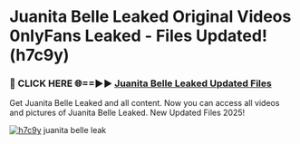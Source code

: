 # Juanita Belle Leaked Original Videos 0nlyFans Leaked - Files Updated! (h7c9y)

<h3>🔴 CLICK HERE 🌐==►► <a href="https://tinyurl.com/3hn5wdd3" rel="nofollow">Juanita Belle Leaked Updated Files</a></h3>

Get Juanita Belle Leaked and all content. Now you can access all videos and pictures of Juanita Belle Leaked. New Updated Files 2025!

[![h7c9y](https://i.imgur.com/4HnBqBT.gif)](https://tinyurl.com/3hn5wdd3)
juanita belle leak